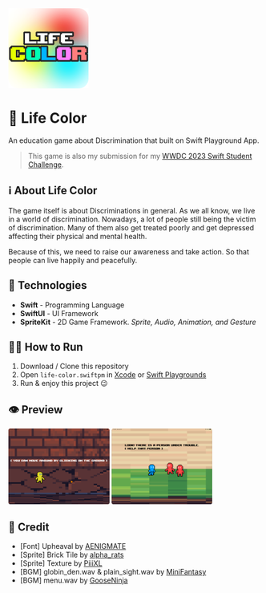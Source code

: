 <img src="./assets/life-color-icon-rounded.png" width=160>  
  
# 🎨 Life Color
An education game about Discrimination that built on Swift Playground App.
> This game is also my submission for my 
[WWDC 2023 Swift Student Challenge](https://developer.apple.com/wwdc23/swift-student-challenge/).
  
## ℹ️ About Life Color
The game itself is about Discriminations in general. As we all know, we live in a world of discrimination. Nowadays, a lot of people still being the victim of discrimination. Many of them also get treated poorly and get depressed affecting their physical and mental health. 

Because of this, we need to raise our awareness and take action. So that people can live happily and peacefully.

## 🧬 Technologies
- **Swift** - Programming Language
- **SwiftUI** - UI Framework
- **SpriteKit** - 2D Game Framework. _Sprite, Audio, Animation, and Gesture_

## 🏃‍♂️ How to Run
1. Download / Clone this repository
2. Open `life-color.swiftpm` in [Xcode](https://developer.apple.com/xcode/) or [Swift Playgrounds](https://www.apple.com/swift/playgrounds/)
3. Run & enjoy this project 😉

## 👁️ Preview
<img src="./assets/preview-1.png" width=40%>  
<img src="./assets/preview-2.png" width=40%>  

## 🔖 Credit
- [Font] Upheaval by [AENIGMATE](https://warrenwoodhouse.webs.com/fonts/aenigmate/)
- [Sprite] Brick Tile by [alpha_rats](http://alpharats.com/) 
- [Sprite] Texture by [PiiiXL](https://piiixl.itch.io/)
- [BGM] globin_den.wav & plain_sight.wav by [MiniFantasy](https://www.minifantasy.net/)
- [BGM] menu.wav by [GooseNinja](https://gooseninja.itch.io/)
